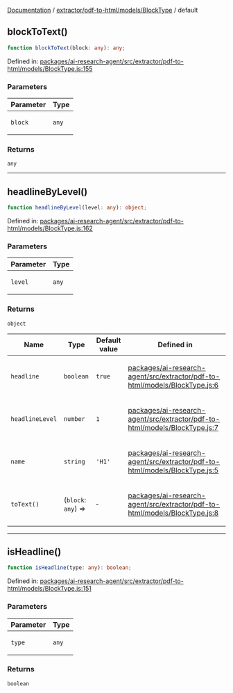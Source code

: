 [Documentation](../../../../../modules.md) / [extractor/pdf-to-html/models/BlockType](../index.md) / default

## blockToText()

```ts
function blockToText(block: any): any;
```

Defined in: [packages/ai-research-agent/src/extractor/pdf-to-html/models/BlockType.js:155](https://github.com/vtempest/ai-research-agent/tree/master/packages/ai-research-agent/src/extractor/pdf-to-html/models/BlockType.js#L155)

### Parameters

<table>
<thead>
<tr>
<th>Parameter</th>
<th>Type</th>
</tr>
</thead>
<tbody>
<tr>
<td>

`block`

</td>
<td>

`any`

</td>
</tr>
</tbody>
</table>

### Returns

`any`

***

## headlineByLevel()

```ts
function headlineByLevel(level: any): object;
```

Defined in: [packages/ai-research-agent/src/extractor/pdf-to-html/models/BlockType.js:162](https://github.com/vtempest/ai-research-agent/tree/master/packages/ai-research-agent/src/extractor/pdf-to-html/models/BlockType.js#L162)

### Parameters

<table>
<thead>
<tr>
<th>Parameter</th>
<th>Type</th>
</tr>
</thead>
<tbody>
<tr>
<td>

`level`

</td>
<td>

`any`

</td>
</tr>
</tbody>
</table>

### Returns

`object`

<table>
<thead>
<tr>
<th>Name</th>
<th>Type</th>
<th>Default value</th>
<th>Defined in</th>
</tr>
</thead>
<tbody>
<tr>
<td>

`headline`

</td>
<td>

`boolean`

</td>
<td>

`true`

</td>
<td>

[packages/ai-research-agent/src/extractor/pdf-to-html/models/BlockType.js:6](https://github.com/vtempest/ai-research-agent/tree/master/packages/ai-research-agent/src/extractor/pdf-to-html/models/BlockType.js#L6)

</td>
</tr>
<tr>
<td>

`headlineLevel`

</td>
<td>

`number`

</td>
<td>

`1`

</td>
<td>

[packages/ai-research-agent/src/extractor/pdf-to-html/models/BlockType.js:7](https://github.com/vtempest/ai-research-agent/tree/master/packages/ai-research-agent/src/extractor/pdf-to-html/models/BlockType.js#L7)

</td>
</tr>
<tr>
<td>

`name`

</td>
<td>

`string`

</td>
<td>

`'H1'`

</td>
<td>

[packages/ai-research-agent/src/extractor/pdf-to-html/models/BlockType.js:5](https://github.com/vtempest/ai-research-agent/tree/master/packages/ai-research-agent/src/extractor/pdf-to-html/models/BlockType.js#L5)

</td>
</tr>
<tr>
<td>

`toText()`

</td>
<td>

(`block`: `any`) => 

</td>
<td>

&hyphen;

</td>
<td>

[packages/ai-research-agent/src/extractor/pdf-to-html/models/BlockType.js:8](https://github.com/vtempest/ai-research-agent/tree/master/packages/ai-research-agent/src/extractor/pdf-to-html/models/BlockType.js#L8)

</td>
</tr>
</tbody>
</table>

***

## isHeadline()

```ts
function isHeadline(type: any): boolean;
```

Defined in: [packages/ai-research-agent/src/extractor/pdf-to-html/models/BlockType.js:151](https://github.com/vtempest/ai-research-agent/tree/master/packages/ai-research-agent/src/extractor/pdf-to-html/models/BlockType.js#L151)

### Parameters

<table>
<thead>
<tr>
<th>Parameter</th>
<th>Type</th>
</tr>
</thead>
<tbody>
<tr>
<td>

`type`

</td>
<td>

`any`

</td>
</tr>
</tbody>
</table>

### Returns

`boolean`
